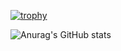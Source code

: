 [![trophy](https://github-profile-trophy.vercel.app/?username=RiGun-k&theme=onedark)](https://github.com/ryo-ma/github-profile-trophy)

![Anurag's GitHub stats](https://github-readme-stats.vercel.app/api?username=RiGun-K&show_icons=true&theme=radical)
